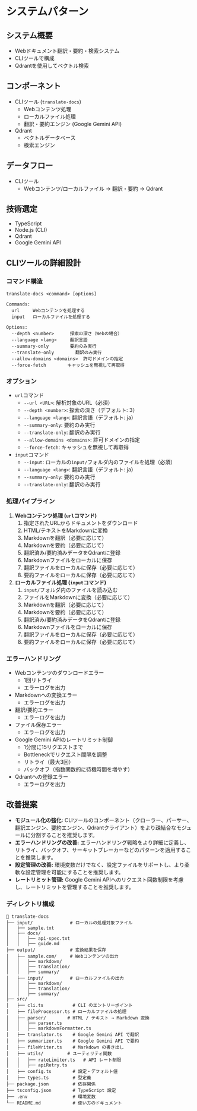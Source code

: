 # システムパターン

## システム概要
- Webドキュメント翻訳・要約・検索システム
- CLIツールで構成
- Qdrantを使用してベクトル検索

## コンポーネント
- CLIツール (`translate-docs`)
    - Webコンテンツ処理
    - ローカルファイル処理
    - 翻訳・要約エンジン (Google Gemini API)
- Qdrant
    - ベクトルデータベース
    - 検索エンジン

## データフロー
- CLIツール
    - Webコンテンツ/ローカルファイル -> 翻訳・要約 -> Qdrant

## 技術選定
- TypeScript
- Node.js (CLI)
- Qdrant
- Google Gemini API

## CLIツールの詳細設計

### コマンド構造
```
translate-docs <command> [options]

Commands:
  url     Webコンテンツを処理する
  input   ローカルファイルを処理する

Options:
  --depth <number>      探索の深さ（Webの場合）
  --language <lang>     翻訳言語
  --summary-only        要約のみ実行
  --translate-only        翻訳のみ実行
  --allow-domains <domains>  許可ドメインの指定
  --force-fetch        キャッシュを無視して再取得
```

### オプション
*   `url`コマンド
    *   `--url <URL>`: 解析対象のURL（必須）
    *   `--depth <number>`: 探索の深さ（デフォルト: 3）
    *   `--language <lang>`: 翻訳言語（デフォルト: ja）
    *   `--summary-only`: 要約のみ実行
    *   `--translate-only`: 翻訳のみ実行
    *   `--allow-domains <domains>`: 許可ドメインの指定
    *   `--force-fetch`: キャッシュを無視して再取得
*   `input`コマンド
    *   `--input`: ローカルの`input/`フォルダ内のファイルを処理（必須）
    *   `--language <lang>`: 翻訳言語（デフォルト: ja）
    *   `--summary-only`: 要約のみ実行
    *   `--translate-only`: 翻訳のみ実行

### 処理パイプライン
1.  **Webコンテンツ処理 (`url`コマンド)**
    1.  指定されたURLからドキュメントをダウンロード
    2.  HTML/テキストをMarkdownに変換
    3.  Markdownを翻訳（必要に応じて）
    4.  Markdownを要約（必要に応じて）
    5.  翻訳済み/要約済みデータをQdrantに登録
    6.  Markdownファイルをローカルに保存
    7.  翻訳ファイルをローカルに保存（必要に応じて）
    8.  要約ファイルをローカルに保存（必要に応じて）
2.  **ローカルファイル処理 (`input`コマンド)**
    1.  `input/`フォルダ内のファイルを読み込む
    2.  ファイルをMarkdownに変換（必要に応じて）
    3.  Markdownを翻訳（必要に応じて）
    4.  Markdownを要約（必要に応じて）
    5.  翻訳済み/要約済みデータをQdrantに登録
    6.  Markdownファイルをローカルに保存
    7.  翻訳ファイルをローカルに保存（必要に応じて）
    8.  要約ファイルをローカルに保存（必要に応じて）

### エラーハンドリング
*   Webコンテンツのダウンロードエラー
    *   1回リトライ
    *   エラーログを出力
*   Markdownへの変換エラー
    *   エラーログを出力
*   翻訳/要約エラー
    *   エラーログを出力
*   ファイル保存エラー
    *   エラーログを出力
*   Google Gemini APIのレートリミット制御
    *   1分間に15リクエストまで
    *   Bottleneckでリクエスト間隔を調整
    *   リトライ（最大3回）
    *   バックオフ（指数関数的に待機時間を増やす）
*   Qdrantへの登録エラー
    *   エラーログを出力

## 改善提案

*   **モジュール化の強化:** CLIツールのコンポーネント（クローラー、パーサー、翻訳エンジン、要約エンジン、Qdrantクライアント）をより疎結合なモジュールに分割することを推奨します。
*   **エラーハンドリングの改善:** エラーハンドリング戦略をより詳細に定義し、リトライ、バックオフ、サーキットブレーカーなどのパターンを適用することを推奨します。
*   **設定管理の改善:** 環境変数だけでなく、設定ファイルをサポートし、より柔軟な設定管理を可能にすることを推奨します。
*   **レートリミット管理:** Google Gemini APIへのリクエスト回数制限を考慮し、レートリミットを管理することを推奨します。

### ディレクトリ構成

```
📂 translate-docs
├── input/              # ローカルの処理対象ファイル
│   ├── sample.txt
│   ├── docs/
│   │   ├── api-spec.txt
│   │   ├── guide.md
├── output/             # 変換結果を保存
│   ├── sample.com/     # Webコンテンツの出力
│   │   ├── markdown/
│   │   ├── translation/
│   │   ├── summary/
│   ├── input/          # ローカルファイルの出力
│   │   ├── markdown/
│   │   ├── translation/
│   │   ├── summary/
├── src/
│   ├── cli.ts           # CLI のエントリーポイント
│   ├── fileProcessor.ts # ローカルファイルの処理
│   ├── parser/        # HTML / テキスト → Markdown 変換
│   │   ├── parser.ts
│   │   ├── markdownFormatter.ts
│   ├── translator.ts    # Google Gemini API で翻訳
│   ├── summarizer.ts    # Google Gemini API で要約
│   ├── fileWriter.ts    # Markdown の書き出し
│   ├── utils/         # ユーティリティ関数
│   │   ├── rateLimiter.ts   # API レート制限
│   │   ├── apiRetry.ts
│   ├── config.ts        # 設定・デフォルト値
│   ├── types.ts         # 型定義
├── package.json         # 依存関係
├── tsconfig.json        # TypeScript 設定
├── .env                 # 環境変数
└── README.md            # 使い方のドキュメント
